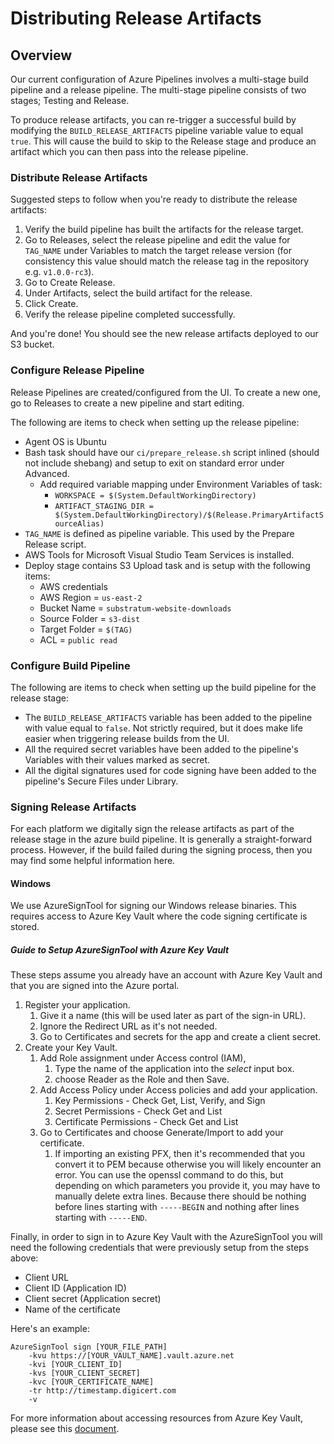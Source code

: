 # Distributing Release Artifacts

## Overview

Our current configuration of Azure Pipelines involves a multi-stage build pipeline and a
release pipeline. The multi-stage pipeline consists of two stages; Testing and Release.

To produce release artifacts, you can re-trigger a successful build by modifying the
``BUILD_RELEASE_ARTIFACTS`` pipeline variable value to equal ``true``. This will cause
 the build to skip to the Release stage and produce an artifact which you can then pass
 into the release pipeline.

### Distribute Release Artifacts

Suggested steps to follow when you're ready to distribute the release artifacts:

1. Verify the build pipeline has built the artifacts for the release target.
2. Go to Releases, select the release pipeline and edit the value for ``TAG_NAME`` under
 Variables to match the target release version (for consistency this value should match the
 release tag in the repository e.g. ``v1.0.0-rc3``).
3. Go to Create Release.
4. Under Artifacts, select the build artifact for the release.
5. Click Create.
6. Verify the release pipeline completed successfully.

And you're done! You should see the new release artifacts deployed to our S3 bucket.

### Configure Release Pipeline

Release Pipelines are created/configured from the UI. To create a new one, go to Releases to 
create a new pipeline and start editing.

The following are items to check when setting up the release pipeline:

* Agent OS is Ubuntu
* Bash task should have our ``ci/prepare_release.sh`` script inlined (should not include shebang)
  and setup to exit on standard error under Advanced.
  * Add required variable mapping under Environment Variables of task:
    * ``WORKSPACE = $(System.DefaultWorkingDirectory)``
    * ``ARTIFACT_STAGING_DIR = $(System.DefaultWorkingDirectory)/$(Release.PrimaryArtifactSourceAlias)``
* ``TAG_NAME`` is defined as pipeline variable. This used by the Prepare Release script.
* AWS Tools for Microsoft Visual Studio Team Services is installed.
* Deploy stage contains S3 Upload task and is setup with the following items:
    * AWS credentials
    * AWS Region = ``us-east-2``
    * Bucket Name = ``substratum-website-downloads``
    * Source Folder = ``s3-dist``
    * Target Folder = ``$(TAG)``
    * ACL = ``public read``

### Configure Build Pipeline

The following are items to check when setting up the build pipeline for the release stage:

* The ``BUILD_RELEASE_ARTIFACTS`` variable has been added to the pipeline with value equal to
 ``false``. Not strictly required, but it does make life easier when triggering release builds
 from the UI.
* All the required secret variables have been added to the pipeline's Variables with their values
marked as secret.
* All the digital signatures used for code signing have been added to the pipeline's
Secure Files under Library.

### Signing Release Artifacts

For each platform we digitally sign the release artifacts as part of the release stage in the
azure build pipeline. It is generally a straight-forward process. However, if the build failed
during the signing process, then you may find some helpful information here.

#### Windows

We use AzureSignTool for signing our Windows release binaries. This requires access to
Azure Key Vault where the code signing certificate is stored.

##### Guide to Setup AzureSignTool with Azure Key Vault

These steps assume you already have an account with Azure Key Vault and that you are
signed into the Azure portal.

1. Register your application.
    1. Give it a name (this will be used later as part of the sign-in URL).
    2. Ignore the Redirect URL as it's not needed.
    3. Go to Certificates and secrets for the app and create a client secret.
2. Create your Key Vault.
    1. Add Role assignment under Access control (IAM),
        1. Type the name of the application into the *select* input box.
        2. choose Reader as the Role and then Save.
    2. Add Access Policy under Access policies and add your application.
        1. Key Permissions - Check Get, List, Verify, and Sign
        2. Secret Permissions - Check Get and List
        3. Certificate Permissions - Check Get and List
    3. Go to Certificates and choose Generate/Import to add your certificate.
        1. If importing an existing PFX, then it's recommended that you convert it to
        PEM because otherwise you will likely encounter an error. 
        You can use the openssl command to do this, but depending on which parameters
        you provide it, you may have to manually delete extra lines. Because there should
        be nothing before lines starting with ``-----BEGIN`` and nothing after lines
        starting with ``-----END``.
        
Finally, in order to sign in to Azure Key Vault with the AzureSignTool you will need the
following credentials that were previously setup from the steps above:
* Client URL
* Client ID (Application ID)
* Client secret (Application secret)
* Name of the certificate

Here's an example:
````
AzureSignTool sign [YOUR_FILE_PATH]
    -kvu https://[YOUR_VAULT_NAME].vault.azure.net
    -kvi [YOUR_CLIENT_ID]
    -kvs [YOUR_CLIENT_SECRET]
    -kvc [YOUR_CERTIFICATE_NAME]
    -tr http://timestamp.digicert.com
    -v
````

For more information about accessing resources from Azure Key Vault, please see this
[document](https://docs.microsoft.com/en-us/azure/active-directory/develop/howto-create-service-principal-portal#create-an-azure-active-directory-application).

